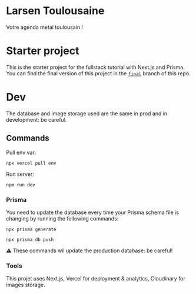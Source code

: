 # Larsen Toulousaine

Votre agenda metal toulousain !

# Starter project

This is the starter project for the fullstack tutorial with Next.js and Prisma. You can find the final version of this project in the [`final`](https://github.com/prisma/blogr-nextjs-prisma/tree/final) branch of this repo.

# Dev

The database and image storage used are the same in prod and in development: be careful.

## Commands

Pull env var:

`npx vercel pull env`

Run server:

`npm run dev`

### Prisma

You need to update the database every time your Prisma schema file is changing by running the following commands:

`npx prisma generate`

`npx prisma db push`

:warning: These commands wil update the production database: be careful!

### Tools

This projet uses Next.js, Vercel for deployment & analytics, Cloudinary for images storage.
